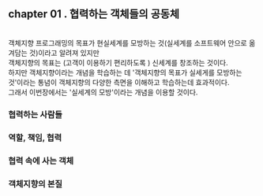 ## chapter 01 . 협력하는 객체들의 공동체</br>
</br>
객체지향 프로그래밍의 목표가 현실세계를 모방하는 것(실세계를 소프트웨어 안으로 옮겨담는 것)이라고 알려져 있지만 </br>
객체지향의 목표는 (고객이 이용하기 편리하도록 ) 신세계를 창조하는 것이다. </br>
하지만 객체지향이라는 개념을 학습하는 데 '객체지향의 목표가 실세게를 모방하는 것'이라는 통념이 객체지향의 다양한 측면을 이해하고 학습하는데 효과적이다.</br>
그래서 이번장에서는 '실세계의 모방'이라는 개념을 이용할 것이다.

### 협력하는 사람들</br>

### 역할, 책임, 협력</br>

### 협력 속에 사는 객체</br>

### 객체지향의 본질</br>





